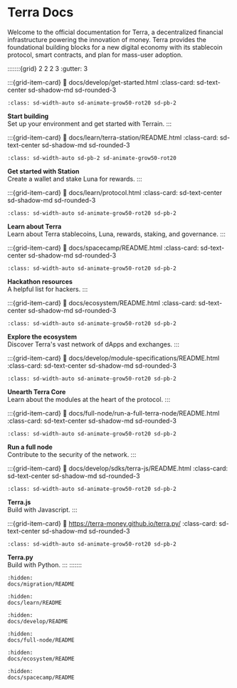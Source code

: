 # Terra Docs

Welcome to the official documentation for Terra, a decentralized financial infrastructure powering the innovation of money. Terra provides the foundational building blocks for a new digital economy with its stablecoin protocol, smart contracts, and plan for mass-user adoption.

:::::::{grid} 2 2 2 3
:gutter: 3

:::{grid-item-card}
:link: docs/develop/get-started.html
:class-card: sd-text-center sd-shadow-md sd-rounded-3

```{image} /img/Build_a_dApp_ver1.svg
:class: sd-width-auto sd-animate-grow50-rot20 sd-pb-2
```

**Start building**  
Set up your environment and get started with Terrain.
:::

:::{grid-item-card}
:link: docs/learn/terra-station/README.html
:class-card: sd-text-center sd-shadow-md sd-rounded-3

```{image} /img/wallets_station.png
:class: sd-width-auto sd-pb-2 sd-animate-grow50-rot20
```

**Get started with Station**  
Create a wallet and stake Luna for rewards.
:::

:::{grid-item-card}
:link: docs/learn/protocol.html
:class-card: sd-text-center sd-shadow-md sd-rounded-3

```{image} /img/icon_terra.svg
:class: sd-width-auto sd-animate-grow50-rot20 sd-pb-2
```

**Learn about Terra**  
Learn about Terra stablecoins, Luna, rewards, staking, and governance.
:::

:::{grid-item-card}
:link: docs/spacecamp/README.html
:class-card: sd-text-center sd-shadow-md sd-rounded-3

```{image} /img/spacecamp_icon-02.svg
:class: sd-width-auto sd-animate-grow50-rot20 sd-pb-2
```

**Hackathon resources**  
A helpful list for hackers.
:::

:::{grid-item-card}
:link: docs/ecosystem/README.html
:class-card: sd-text-center sd-shadow-md sd-rounded-3

```{image} /img/Ecosystem_ver1.svg
:class: sd-width-auto sd-animate-grow50-rot20 sd-pb-2
```

**Explore the ecosystem**  
Discover Terra's vast network of dApps and exchanges.
:::

:::{grid-item-card}
:link: docs/develop/module-specifications/README.html
:class-card: sd-text-center sd-shadow-md sd-rounded-3

```{image} /img/icon_core.svg
:class: sd-width-auto sd-animate-grow50-rot20 sd-pb-2
```

**Unearth Terra Core**  
Learn about the modules at the heart of the protocol.
:::

:::{grid-item-card}
:link: docs/full-node/run-a-full-terra-node/README.html
:class-card: sd-text-center sd-shadow-md sd-rounded-3

```{image} /img/icon_node.svg
:class: sd-width-auto sd-animate-grow50-rot20 sd-pb-2
```

**Run a full node**  
Contribute to the security of the network.
:::

:::{grid-item-card}
:link: docs/develop/sdks/terra-js/README.html
:class-card: sd-text-center sd-shadow-md sd-rounded-3

```{image} /img/terra_js.svg
:class: sd-width-auto sd-animate-grow50-rot20 sd-pb-2
```

**Terra.js**  
Build with Javascript.
:::

:::{grid-item-card}
:link: https://terra-money.github.io/terra.py/
:class-card: sd-text-center sd-shadow-md sd-rounded-3

```{image} /img/terra_sdk.svg
:class: sd-width-auto sd-animate-grow50-rot20 sd-pb-2
```

**Terra.py**  
Build with Python.
:::
:::::::

```{toctree}
:hidden:
docs/migration/README
```

```{toctree}
:hidden:
docs/learn/README
```

```{toctree}
:hidden:
docs/develop/README
```

```{toctree}
:hidden:
docs/full-node/README
```

```{toctree}
:hidden:
docs/ecosystem/README
```

```{toctree}
:hidden:
docs/spacecamp/README
```
